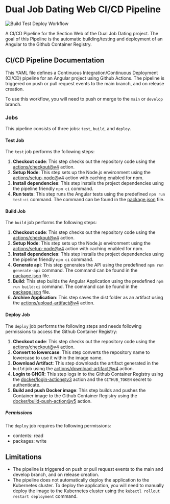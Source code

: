 # Dual Job Dating Web CI/CD Pipeline

![Build Test Deploy Workflow](https://github.com/FH-JOANNEUM-MSD/dual-job-date-web/actions/workflows/pipeline-build-test-deploy.yml/badge.svg)

A CI/CD Pipeline for the Section Web of the Dual Job Dating project. The goal of this Pipeline is the automatic building/testing and deployment of an Angular to the Github Container Registry.

## CI/CD Pipeline Documentation

This YAML file defines a Continuous Integration/Continuous Deployment (CI/CD) pipeline for an Angular project using Github Actions. The pipeline is triggered on push or pull request events to the main branch, and on release creation.

To use this workflow, you will need to push or merge to the `main` or `develop` branch.

### Jobs

This pipeline consists of three jobs: `test`, `build`, and `deploy`.

#### Test Job

The `test` job performs the following steps:

1. **Checkout code**: This step checks out the repository code using the [actions/checkout@v4](https://github.com/actions/checkout) action.
2. **Setup Node**: This step sets up the Node.js environment using the [actions/setup-node@v4](https://github.com/actions/setup-node) action with caching enabled for npm.
3. **Install dependencies**: This step installs the project dependencies using the pipeline friendly `npm ci` command.
4. **Run tests**: This step runs the Angular tests using the predefined `npm run test:ci` command. The command can be found in the [package.json](../../package.json) file.

#### Build Job

The `build` job performs the following steps:

1. **Checkout code**: This step checks out the repository code using the [actions/checkout@v4](https://github.com/actions/checkout) action.
2. **Setup Node**: This step sets up the Node.js environment using the [actions/setup-node@v4](https://github.com/actions/setup-node) action with caching enabled for npm.
3. **Install dependencies**: This step installs the project dependencies using the pipeline friendly `npm ci` command.
4. **Generate api**: This step generates the API using the predefined `npm run generate-api` command. The command can be found in the [package.json](../../package.json) file.
5. **Build**: This step builds the Angular Application using the predefined `npm run build:ci` command. The command can be found in the [package.json](../../package.json) file.
6. **Archive Application**: This step saves the dist folder as an artifact using the [actions/upload-artifact@v4](https://github.com/actions/upload-artifact) action.

#### Deploy Job

The `deploy` job performs the following steps and needs following permissions to access the Github Container Registry:

1. **Checkout code**: This step checks out the repository code using the [actions/checkout@v4](https://github.com/actions/checkout) action.
2. **Convert to lowercase**: This step converts the repository name to lowercase to use it within the image name.
3. **Download Artifact**: This step downloads the artifact generated in the `build` job using the [actions/download-artifact@v4](https://github.com/actions/download-artifact) action.
4. **Login to GHCR**: This step logs in to the Github Container Registry using the [docker/login-action@v3](https://github.com/docker/login-action) action and the `GITHUB_TOKEN` secret to authenticate.
5. **Build and push Docker image**: This step builds and pushes the Container image to the Github Container Registry using the [docker/build-push-action@v5](https://github.com/docker/build-push-action) action.

##### Permissions

The `deploy` job requires the following permissions:

- contents: read
- packages: write

## Limitations

- The pipeline is triggered on push or pull request events to the main and develop branch, and on release creation.
- The pipeline does not automatically deploy the application to the Kubernetes cluster. To deploy the application, you will need to manually deploy the image to the Kubernetes cluster using the `kubectl rollout restart deployment` command.
